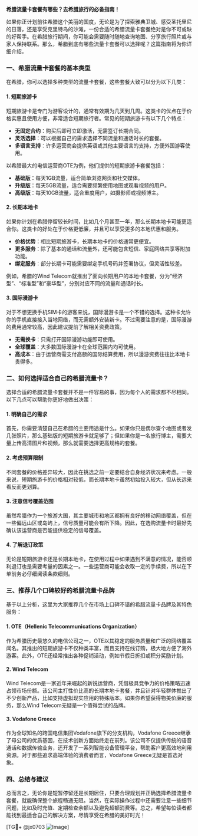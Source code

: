 **希腊流量卡套餐有哪些？去希腊旅行的必备指南！**

如果你正计划前往希腊这个美丽的国度，无论是为了探索雅典卫城、感受圣托里尼的日落，还是享受克里特岛的沙滩，一份合适的希腊流量卡套餐绝对是你不可或缺的好帮手。在希腊旅行期间，你可能会需要随时随地查询地图、分享旅行照片或与家人保持联系。那么，希腊到底有哪些流量卡套餐可以选择呢？这篇指南将为你详细介绍。

### 一、希腊流量卡套餐的基本类型

在希腊，你可以选择多种类型的流量卡套餐，这些套餐大致可以分为以下几类：

#### 1. 短期旅游卡
短期旅游卡是专门为游客设计的，通常有效期为几天到几周。这类卡的优点在于价格实惠且使用方便，非常适合短期旅行者。常见的短期旅游卡有以下几个特点：
- **无固定合约**：购买后即可立即激活，无需签订长期合同。
- **灵活选择**：可以根据自己的需求选择不同流量和通话时长的套餐。
- **多语言支持**：许多运营商会提供英语或其他主要语言的支持，方便外国游客使用。

以希腊最大的电信运营商OTE为例，他们提供的短期旅游卡套餐包括：
- **基础版**：每天1GB流量，适合简单浏览网页和社交媒体。
- **升级版**：每天5GB流量，适合需要频繁使用地图或观看视频的用户。
- **高级版**：每天10GB流量，适合重度用户，如摄影师或视频博主。

#### 2. 长期本地卡
如果你计划在希腊停留较长时间，比如几个月甚至一年，那么长期本地卡可能更适合你。这类卡的好处在于价格更低廉，并且可以享受更多的本地优惠和服务。
- **价格优势**：相比短期旅游卡，长期本地卡的价格通常更便宜。
- **更多服务**：除了基本的通话和流量外，还可能包含短信、家庭网络共享等附加功能。
- **绑定服务**：部分长期卡可能需要绑定手机号码并签署协议，但灵活性较差。

例如，希腊的Wind Telecom就推出了面向长期用户的本地卡套餐，分为“经济型”、“标准型”和“豪华型”，分别对应不同的流量和通话时长。

#### 3. 国际漫游卡
对于不想更换手机SIM卡的游客来说，国际漫游卡是一个不错的选择。这种卡允许你的手机直接接入当地网络，而无需额外安装新卡。不过需要注意的是，国际漫游的费用通常较高，因此建议提前了解相关资费政策。
- **无需换卡**：只需打开国际漫游功能即可使用。
- **全球覆盖**：大多数国际漫游卡在全球范围内均可使用。
- **高成本**：由于运营商需支付高额的国际结算费用，所以漫游资费往往比本地卡贵得多。

### 二、如何选择适合自己的希腊流量卡？

选择合适的希腊流量卡套餐并不是一件容易的事，因为每个人的需求都不尽相同。以下几点可以帮助你更好地做出决策：

#### 1. 明确自己的需求
首先，你需要清楚自己在希腊的主要用途是什么。如果你只是偶尔查个地图或者发几张照片，那么基础版的短期旅游卡就足够了；但如果你是一名旅行博主，需要大量上传高清图片和视频，那么就需要选择更高规格的套餐。

#### 2. 考虑预算限制
不同套餐的价格差异较大，因此在挑选之前一定要结合自身经济状况来考虑。一般来说，短期旅游卡的价格相对较低，而长期本地卡虽然初始投入较大，但从长远来看反而更划算。

#### 3. 注意信号覆盖范围
虽然希腊作为一个旅游大国，其主要城市和地区都拥有良好的移动网络覆盖，但在一些偏远山区或岛屿上，信号质量可能会有所下降。因此，在选购流量卡时最好先确认该运营商是否能提供稳定的信号覆盖。

#### 4. 了解退订政策
无论是短期旅游卡还是长期本地卡，在使用过程中如果遇到不满意的情况，能否顺利退订也是需要考量的因素之一。一些运营商可能会收取一定的手续费，所以在下单前务必仔细阅读条款细则。

### 三、推荐几个口碑较好的希腊流量卡品牌

基于以上分析，这里为大家推荐几个在市场上口碑不错的希腊流量卡品牌及其特色服务：

#### 1. OTE（Hellenic Telecommunications Organization）
作为希腊历史最悠久的电信公司之一，OTE以其稳定的服务质量和广泛的网络覆盖闻名。其推出的短期旅游卡不仅种类丰富，而且支持在线订购，极大地方便了海外游客。此外，OTE还经常推出各种促销活动，例如节假日折扣或积分奖励计划。

#### 2. Wind Telecom
Wind Telecom是一家近年来崛起的新锐运营商，凭借极具竞争力的价格策略迅速占领市场份额。该公司主打性价比高的长期本地卡套餐，并且针对年轻群体推出了不少创新产品，比如支持虚拟现实应用的特殊版本。如果你希望获得物美价廉的服务，那么Wind Telecom无疑是一个值得尝试的品牌。

#### 3. Vodafone Greece
作为全球知名的跨国电信集团Vodafone旗下的分支机构，Vodafone Greece继承了母公司的优质基因，在技术创新方面始终走在前列。该公司不仅提供传统的语音通话和数据传输业务，还开发了一系列智能设备管理平台，帮助客户更高效地利用资源。对于那些追求高端体验的消费者而言，Vodafone Greece无疑是首选对象。

### 四、总结与建议

总而言之，无论你是短暂停留还是长期居住，只要合理规划并正确选择希腊流量卡套餐，就能确保整个旅程畅通无阻。当然，在实际操作过程中还需要注意一些细节问题，比如及时充值、定期检查余额以及避免超额消费等。总之，希望每位读者都能找到最适合自己的解决方案，尽情享受在希腊的美好时光！

[TG💪+ @jx0703 ![Image](https://github.com/user-attachments/assets/dbca1d08-cadb-493c-b0ec-ad6f7a83f270)]